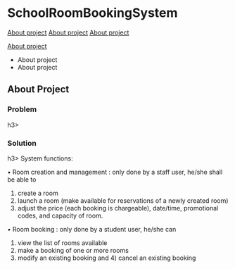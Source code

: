 # SchoolRoomBookingSystem

<a href='#aboutProject'>About project</a>
<a href='#problem'>About project</a>
<a href='#solution'>About project</a>

<a href='#aboutProject'>About project</a>
<ul>
  <li href='#problem'>About project</li>
  <li href='#solution'>About project</li>
</ul>





<h2 id='aboutProject'>About Project</h2>

<h3 id='problem'>Problem</h3>h3>




<h3 id='solution'>Solution</h3>h3>
System functions: 

• Room creation and management : only done by a staff user, he/she shall be able to 
1) create a room
2) launch a room (make available for reservations of a newly created room)
3) adjust the price (each booking is chargeable), date/time, promotional codes, and capacity of room.

• Room booking : only done by a student user, he/she can 
1) view the list of rooms available
2) make a booking of one or more rooms
3) modify an existing booking and 4) cancel an existing booking

